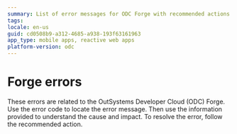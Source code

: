 ```yaml
---
summary: List of error messages for ODC Forge with recommended actions
tags: 
locale: en-us
guid: cd0508b9-a312-4685-a938-193f63161963
app_type: mobile apps, reactive web apps
platform-version: odc
---
```


# Forge errors

These errors are related to the OutSystems Developer Cloud (ODC) Forge. Use the error code to locate the error message. Then use the information provided to understand the cause and impact. To resolve the error, follow the recommended action.

